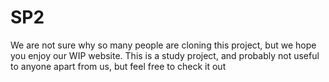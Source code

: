 # SP2
We are not sure why so many people are cloning this project, but we hope you enjoy our WIP website.
This is a study project, and probably not useful to anyone apart from us, but feel free to check it out
